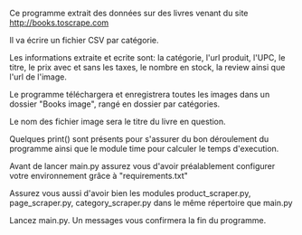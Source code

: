 Ce programme extrait des données sur des livres venant du site http://books.toscrape.com

Il va écrire un fichier CSV par catégorie.

Les informations extraite et ecrite sont:
 la catégorie, l'url produit, l'UPC, le titre, le prix avec et sans les taxes, le nombre en stock, la review ainsi que l'url de l'image.

Le programme téléchargera et enregistrera toutes les images dans un dossier "Books image", rangé en dossier par catégories.

Le nom des fichier image sera le titre du livre en question.

Quelques print() sont présents pour s'assurer du bon déroulement du programme ainsi que le module time pour calculer le temps d'execution.

Avant de lancer main.py assurez vous d'avoir préalablement configurer votre environnement grâce à "requirements.txt"

Assurez vous aussi d'avoir bien les modules product_scraper.py, page_scraper.py, category_scraper.py dans le même répertoire que main.py

Lancez main.py. Un messages vous confirmera la fin du programme.
